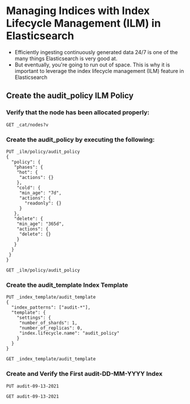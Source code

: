 # Managing Indices with Index Lifecycle Management (ILM) in Elasticsearch
- Efficiently ingesting continuously generated data 24/7 is one of the many things Elasticsearch is very good at.
- But eventually, you're going to run out of space. This is why it is important to leverage the index lifecycle management (ILM) feature in Elasticsearch


## Create the audit_policy ILM Policy
### Verify that the node has been allocated properly:
```
GET _cat/nodes?v
```

### Create the audit_policy by executing the following:
```
PUT _ilm/policy/audit_policy
{
  "policy": {
   "phases": {
    "hot": {
     "actions": {}
    },
    "cold": {
     "min_age": "7d",
     "actions": {
       "readonly": {}
     }
   },
   "delete": {
    "min_age": "365d",
    "actions": {
     "delete": {}
    }
   }
  }
 }
}
```

```
GET _ilm/policy/audit_policy
```

### Create the audit_template Index Template
```
PUT _index_template/audit_template
{
  "index_patterns": ["audit-*"],
  "template": {
    "settings": {
     "number_of_shards": 1,
     "number_of_replicas": 0,
     "index.lifecycle.name": "audit_policy"
    }
  }
}
```

```
GET _index_template/audit_template
```

### Create and Verify the First audit-DD-MM-YYYY Index
```
PUT audit-09-13-2021
```

```
GET audit-09-13-2021
```

